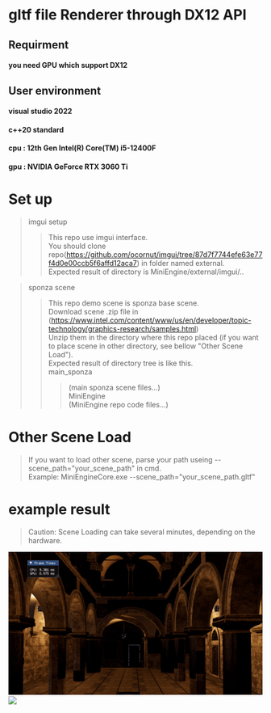gltf file Renderer through DX12 API
=============


## Requirment
#### you need GPU which support DX12

## User environment
#### visual studio 2022
#### c++20 standard
#### cpu : 12th Gen Intel(R) Core(TM) i5-12400F
#### gpu : NVIDIA GeForce RTX 3060 Ti

# Set up
> imgui setup
>   > This repo use imgui interface.      
>   > You should clone repo(https://github.com/ocornut/imgui/tree/87d7f7744efe63e77f4d0e00ccb5f6affd12aca7) in folder named external.     
>   > Expected result of directory is MiniEngine/external/imgui/..     

> sponza scene
>   > This repo demo scene is sponza base scene.     
>   > Download scene .zip file in (https://www.intel.com/content/www/us/en/developer/topic-technology/graphics-research/samples.html)     
>   > Unzip them in the directory where this repo placed (if you want to place scene in other directory, see bellow "Other Scene Load").     
>   > Expected result of directory tree is like this.     
>   > main_sponza    
>   >   >   (main sponza scene files...)    
>   > MiniEngine     
>   >   >   (MiniEngine repo code files...)    

# Other Scene Load
> If you want to load other scene, parse your path useing --scene_path="your_scene_path" in cmd.     
> Example: MiniEngineCore.exe --scene_path="your_scene_path.gltf"     

# example result
> Caution: Scene Loading can take several minutes, depending on the hardware.

![](example/ex1.gif)
![](example/ex2.gif)